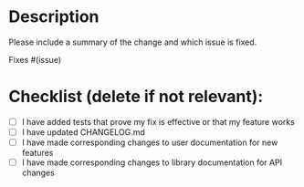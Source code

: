 # Description

Please include a summary of the change and which issue is fixed. 

Fixes #(issue)

# Checklist (delete if not relevant):

- [ ] I have added tests that prove my fix is effective or that my feature works
- [ ] I have updated CHANGELOG.md
- [ ] I have made corresponding changes to user documentation for new features 
- [ ] I have made corresponding changes to library documentation for API changes
